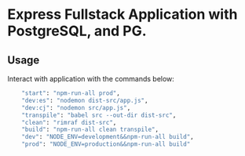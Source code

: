 # Express Fullstack Application with PostgreSQL, and PG.

## Usage
Interact with application with the commands below:
```bash
    "start": "npm-run-all prod",
    "dev:es": "nodemon dist-src/app.js",
    "dev:cj": "nodemon src/app.js",
    "transpile": "babel src --out-dir dist-src",
    "clean": "rimraf dist-src",
    "build": "npm-run-all clean transpile",
    "dev": "NODE_ENV=development&&npm-run-all build",
    "prod": "NODE_ENV=production&&npm-run-all build"
```